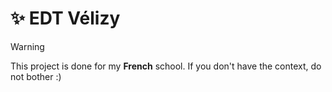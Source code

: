 # ✨ EDT Vélizy

> [!WARNING]
> This project is done for my **French** school. If you don't have the context, do not bother :)

